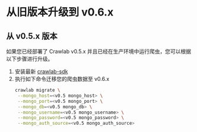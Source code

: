 # 从旧版本升级到 v0.6.x

## 从 v0.5.x 版本

如果您已经部署了 Crawlab v0.5.x 并且已经在生产环境中运行爬虫，您可以根据以下步骤进行升级。

1. 安装最新 [crawlab-sdk](https://pypi.org/project/crawlab-sdk/#history)
2. 执行如下命令迁移您的爬虫数据至 v0.6.x
   ```bash
   crawlab migrate \
    --mongo_host=<v0.5 mongo_host> \
    --mongo_port=<v0.5 mongo_port> \
    --mongo_db=<v0.5 mongo_db> \
    --mongo_username=<v0.5 mongo_username> \
    --mongo_password=<v0.5 mongo_password> \
    --mongo_auth_source=<v0.5 mongo_auth_source>
   ```